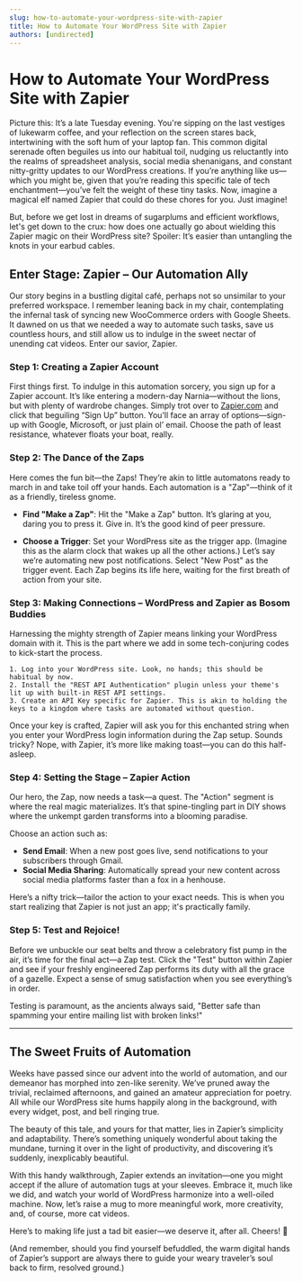 ```yaml
---
slug: how-to-automate-your-wordpress-site-with-zapier
title: How to Automate Your WordPress Site with Zapier
authors: [undirected]
---
```



# How to Automate Your WordPress Site with Zapier

Picture this: It’s a late Tuesday evening. You're sipping on the last vestiges of lukewarm coffee, and your reflection on the screen stares back, intertwining with the soft hum of your laptop fan. This common digital serenade often beguiles us into our habitual toil, nudging us reluctantly into the realms of spreadsheet analysis, social media shenanigans, and constant nitty-gritty updates to our WordPress creations. If you’re anything like us—which you might be, given that you’re reading this specific tale of tech enchantment—you’ve felt the weight of these tiny tasks. Now, imagine a magical elf named Zapier that could do these chores for you. Just imagine!

But, before we get lost in dreams of sugarplums and efficient workflows, let's get down to the crux: how does one actually go about wielding this Zapier magic on their WordPress site? Spoiler: It’s easier than untangling the knots in your earbud cables.

## Enter Stage: Zapier – Our Automation Ally

Our story begins in a bustling digital café, perhaps not so unsimilar to your preferred workspace. I remember leaning back in my chair, contemplating the infernal task of syncing new WooCommerce orders with Google Sheets. It dawned on us that we needed a way to automate such tasks, save us countless hours, and still allow us to indulge in the sweet nectar of unending cat videos. Enter our savior, Zapier.

### Step 1: Creating a Zapier Account

First things first. To indulge in this automation sorcery, you sign up for a Zapier account. It’s like entering a modern-day Narnia—without the lions, but with plenty of wardrobe changes. Simply trot over to [Zapier.com](https://zapier.com) and click that beguiling “Sign Up” button. You’ll face an array of options—sign-up with Google, Microsoft, or just plain ol’ email. Choose the path of least resistance, whatever floats your boat, really. 

### Step 2: The Dance of the Zaps

Here comes the fun bit—the Zaps! They’re akin to little automatons ready to march in and take toil off your hands. Each automation is a "Zap"—think of it as a friendly, tireless gnome.

- **Find "Make a Zap"**: Hit the "Make a Zap" button. It’s glaring at you, daring you to press it. Give in. It’s the good kind of peer pressure.
  
- **Choose a Trigger**: Set your WordPress site as the trigger app. (Imagine this as the alarm clock that wakes up all the other actions.) Let’s say we’re automating new post notifications. Select "New Post" as the trigger event. Each Zap begins its life here, waiting for the first breath of action from your site.

### Step 3: Making Connections – WordPress and Zapier as Bosom Buddies

Harnessing the mighty strength of Zapier means linking your WordPress domain with it. This is the part where we add in some tech-conjuring codes to kick-start the process.

```plaintext
1. Log into your WordPress site. Look, no hands; this should be habitual by now.
2. Install the "REST API Authentication" plugin unless your theme's lit up with built-in REST API settings.
3. Create an API Key specific for Zapier. This is akin to holding the keys to a kingdom where tasks are automated without question.
```

Once your key is crafted, Zapier will ask you for this enchanted string when you enter your WordPress login information during the Zap setup. Sounds tricky? Nope, with Zapier, it’s more like making toast—you can do this half-asleep.

### Step 4: Setting the Stage – Zapier Action

Our hero, the Zap, now needs a task—a quest. The "Action" segment is where the real magic materializes. It’s that spine-tingling part in DIY shows where the unkempt garden transforms into a blooming paradise.

Choose an action such as:

- **Send Email**: When a new post goes live, send notifications to your subscribers through Gmail.
- **Social Media Sharing**: Automatically spread your new content across social media platforms faster than a fox in a henhouse.

Here’s a nifty trick—tailor the action to your exact needs. This is when you start realizing that Zapier is not just an app; it's practically family.

### Step 5: Test and Rejoice!

Before we unbuckle our seat belts and throw a celebratory fist pump in the air, it’s time for the final act—a Zap test. Click the "Test" button within Zapier and see if your freshly engineered Zap performs its duty with all the grace of a gazelle. Expect a sense of smug satisfaction when you see everything’s in order.

Testing is paramount, as the ancients always said, "Better safe than spamming your entire mailing list with broken links!"

---

## The Sweet Fruits of Automation

Weeks have passed since our advent into the world of automation, and our demeanor has morphed into zen-like serenity. We’ve pruned away the trivial, reclaimed afternoons, and gained an amateur appreciation for poetry. All while our WordPress site hums happily along in the background, with every widget, post, and bell ringing true.

The beauty of this tale, and yours for that matter, lies in Zapier’s simplicity and adaptability. There’s something uniquely wonderful about taking the mundane, turning it over in the light of productivity, and discovering it’s suddenly, inexplicably beautiful.

With this handy walkthrough, Zapier extends an invitation—one you might accept if the allure of automation tugs at your sleeves. Embrace it, much like we did, and watch your world of WordPress harmonize into a well-oiled machine. Now, let’s raise a mug to more meaningful work, more creativity, and, of course, more cat videos.

Here’s to making life just a tad bit easier—we deserve it, after all. Cheers! 🎉

(And remember, should you find yourself befuddled, the warm digital hands of Zapier’s support are always there to guide your weary traveler’s soul back to firm, resolved ground.)